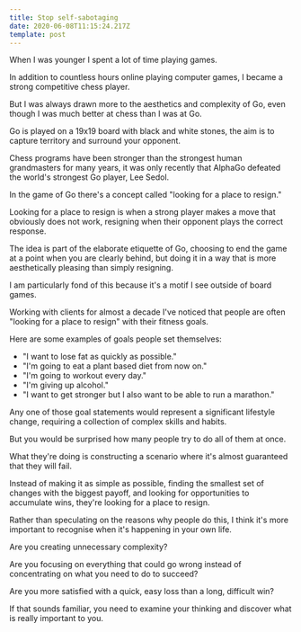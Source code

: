 ```yaml
---
title: Stop self-sabotaging
date: 2020-06-08T11:15:24.217Z
template: post
---
```

When I was younger I spent a lot of time playing games.

In addition to countless hours online playing computer games, I became a strong competitive chess player.

But I was always drawn more to the aesthetics and complexity of Go, even though I was much better at chess than I was at Go.

Go is played on a 19x19 board with black and white stones, the aim is to capture territory and surround your opponent.

Chess programs have been stronger than the strongest human grandmasters for many years, it was only recently that AlphaGo defeated the world's strongest Go player, Lee Sedol.

In the game of Go there's a concept called "looking for a place to resign."

Looking for a place to resign is when a strong player makes a move that obviously does not work, resigning when their opponent plays the correct response.

The idea is part of the elaborate etiquette of Go, choosing to end the game at a point when you are clearly behind, but doing it in a way that is more aesthetically pleasing than simply resigning.

I am particularly fond of this because it's a motif I see outside of board games.

Working with clients for almost a decade I've noticed that people are often "looking for a place to resign" with their fitness goals.

Here are some examples of goals people set themselves:
* "I want to lose fat as quickly as possible."
* "I'm going to eat a plant based diet from now on."
* "I'm going to workout every day."
* "I'm giving up alcohol."
* "I want to get stronger but I also want to be able to run a marathon."

Any one of those goal statements would represent a significant lifestyle change, requiring a collection of complex skills and habits.

But you would be surprised how many people try to do all of them at once.

What they're doing is constructing a scenario where it's almost guaranteed that they will fail.

Instead of making it as simple as possible, finding the smallest set of changes with the biggest payoff, and looking for opportunities to accumulate wins, they're looking for a place to resign. 

Rather than speculating on the reasons why people do this, I think it's more important to recognise when it's happening in your own life.

Are you creating unnecessary complexity?

Are you focusing on everything that could go wrong instead of concentrating on what you need to do to succeed?

Are you more satisfied with a quick, easy loss than a long, difficult win?

If that sounds familiar, you need to examine your thinking and discover what is really important to you.